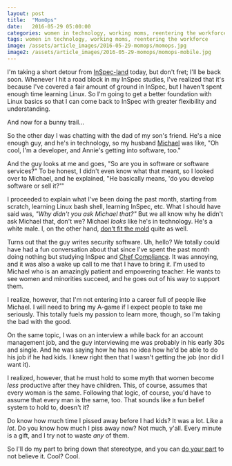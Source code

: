 ```yaml
---
layout: post
title:  "MomOps"
date:   2016-05-29 05:00:00
categories: women in technology, working moms, reentering the workforce
tags: women in technology, working moms, reentering the workforce
image: /assets/article_images/2016-05-29-momops/momops.jpg
image2: /assets/article_images/2016-05-29-momops/momops-mobile.jpg
---
```

I'm taking a short detour from [InSpec-land](http://www.anniehedgie.com/inspec-basics-1) today, but don't fret; I'll be back soon. Whenever I hit a road block in my InSpec studies, I've realized that it's because I've covered a fair amount of ground in InSpec, but I haven't spent enough time learning Linux. So I'm going to get a better foundation with Linux basics so that I can come back to InSpec with greater flexibility and understanding.

And now for a bunny trail...

So the other day I was chatting with the dad of my son's friend. He's a nice enough guy, and he's in technology, so my husband [Michael](http://hedge-ops.com) was like, "Oh cool, I'm a developer, and Annie's getting into software, too." 

And the guy looks at me and goes, "So are you in software or software services?" To be honest, I didn't even know what that meant, so I looked over to Michael, and he explained, "He basically means, 'do you develop software or sell it?'"

I proceeded to explain what I've been doing the past month, starting from scratch, learning Linux bash shell, learning InSpec, etc. What I should have said was, *"Why didn't you ask Michael that?"* But we all know why he didn't ask Michael that, don't we? Michael *looks* like he's in technology. He's a white male. I, on the other hand, [don't fit the mold](http://www.anniehedgie.com/introduction) quite as well. 

Turns out that the guy writes security software. Uh, hello? We totally could have had a fun conversation about that since I've spent the past month doing nothing but studying InSpec and [Chef Compliance](https://www.chef.io/compliance/). It was annoying, and it was also a wake up call to me that I have to bring it. I'm used to Michael who is an amazingly patient and empowering teacher. He wants to see women and minorities succeed, and he goes out of his way to support them. 

I realize, however, that I'm not entering into a career full of people like Michael. I will need to bring my A-game if I expect people to take me seriously. This totally fuels my passion to learn more, though, so I'm taking the bad with the good.

On the same topic, I was on an interview a while back for an account management job, and the guy interviewing me was probably in his early 30s and single. And he was saying how he has no idea how he'd be able to do his job if he had kids. I knew right then that I wasn't getting the job (nor did I want it).

I realized, however, that he must hold to some myth that women become *less* productive after they have children. This, of course, assumes that every woman is the same. Following that logic, of course, you'd have to assume that every man is the same, too. That sounds like a fun belief system to hold to, doesn't it? 

Do know how much time I pissed away before I had kids? It was a lot. Like a *lot*. Do you know how much I piss away now? Not much, y'all. Every minute is a gift, and I try not to waste *any* of them.

So I'll do my part to bring down that stereotype, and you can [do your part](http://apresgroup.com/for-employers/) to not believe it. Cool? Cool. 